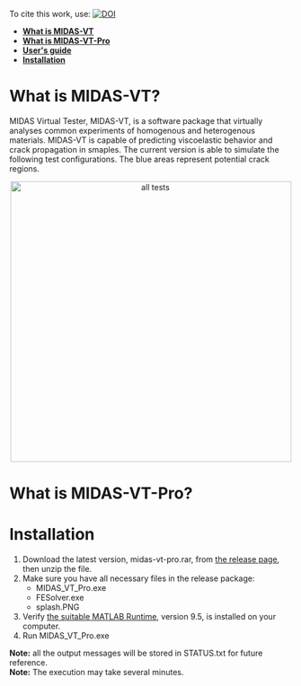 
To cite this work, use: [![DOI](https://zenodo.org/badge/155324898.svg)](https://zenodo.org/badge/latestdoi/155324898)

* [**What is MIDAS-VT**](https://github.com/K1-ZR/midas-vt-pro/blob/master/README.md#what-is-midas-vt)  
* [**What is MIDAS-VT-Pro**](https://github.com/K1-ZR/midas-vt-pro/blob/master/README.md#what-is-midas-vt-pro) 
* [**User's guide**](https://github.com/K1-ZR/midas-vt-pro/blob/master/documents/MIDAS-VT-User'sGuide.pdf) 
* [**Installation**](https://github.com/K1-ZR/midas-vt-pro/blob/master/README.md#installation)  

# What is MIDAS-VT?
MIDAS Virtual Tester, MIDAS-VT, is a software package that virtually analyses common experiments of homogenous and heterogenous materials. MIDAS-VT is capable of predicting viscoelastic behavior and crack propagation in smaples.
The current version is able to simulate the following test configurations. 
The blue areas represent potential crack regions.
<p align="center">
  <img src="https://github.com/K1-ZR/midas-vt-pre/blob/master/Gallery/AT.png" width="500" title="all tests">
</p>  

# What is MIDAS-VT-Pro?

# Installation
1. Download the latest version, midas-vt-pro.rar, from [the release page](https://github.com/K1-ZR/midas-vt-pro/releases), then unzip the file.  
2. Make sure you have all necessary files in the release package:   
    * MIDAS_VT_Pro.exe
    * FESolver.exe
    * splash.PNG  
3. Verify [the suitable MATLAB Runtime](https://www.mathworks.com/products/compiler/matlab-runtime.html?s_cid=BB&nocookie=true), version 9.5, is installed on your computer.  
4. Run MIDAS_VT_Pro.exe   

**Note:** all the output messages will be stored in STATUS.txt for future reference.  
**Note:** The execution may take several minutes.  
